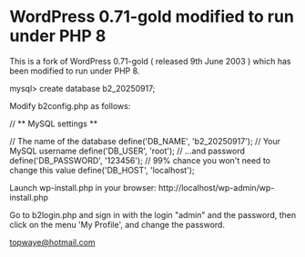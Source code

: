 # WordPress 0.71-gold modified to run under PHP 8

This is a fork of WordPress 0.71-gold ( released 9th June 2003 ) which has been modified to run under PHP 8.

mysql> create database b2_20250917;

Modify b2config.php as follows:

// ** MySQL settings **

// The name of the database 
define('DB_NAME', 'b2_20250917'); 
// Your MySQL username 
define('DB_USER', 'root'); 
// ...and password 
define('DB_PASSWORD', '123456'); 
// 99% chance you won't need to change this value 
define('DB_HOST', 'localhost');

Launch wp-install.php in your browser: http://localhost/wp-admin/wp-install.php

Go to b2login.php and sign in with the login "admin" and the password, then click on the menu 'My Profile', and change the password.

topwaye@hotmail.com
